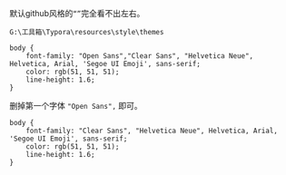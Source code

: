 默认github风格的`“”`完全看不出左右。



`G:\工具箱\Typora\resources\style\themes`

```
body {
    font-family: "Open Sans","Clear Sans", "Helvetica Neue", Helvetica, Arial, 'Segoe UI Emoji', sans-serif;
    color: rgb(51, 51, 51);
    line-height: 1.6;
}
```

删掉第一个字体 `"Open Sans",` 即可。

```
body {
    font-family: "Clear Sans", "Helvetica Neue", Helvetica, Arial, 'Segoe UI Emoji', sans-serif;
    color: rgb(51, 51, 51);
    line-height: 1.6;
}
```

